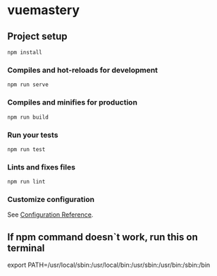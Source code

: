 # vuemastery

## Project setup
```
npm install
```

### Compiles and hot-reloads for development
```
npm run serve
```

### Compiles and minifies for production
```
npm run build
```

### Run your tests
```
npm run test
```

### Lints and fixes files
```
npm run lint
```

### Customize configuration
See [Configuration Reference](https://cli.vuejs.org/config/).

## If npm command doesn`t work, run this on terminal
export PATH=/usr/local/sbin:/usr/local/bin:/usr/sbin:/usr/bin:/sbin:/bin
